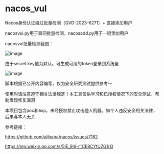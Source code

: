 # nacos_vul
Nacos身份认证绕过批量检测（QVD-2023-6271）+ 直接添加用户

nacosvul.py用于漏洞批量检测，nacosadd.py用于一键添加用户

nacosvul批量检测截图：

![image](https://user-images.githubusercontent.com/88339946/225786466-6d0aa102-71f3-4a1a-a945-4cf3a2b8aecc.png)

由于secret.key值为默认，可生成可用的token登录到系统里

![image](https://user-images.githubusercontent.com/88339946/225548462-4b086984-0862-4b75-a722-24ad5ffd41d5.png)

脚本根据已公开内容编写，仅为安全研究测试提供参考～ 

使用时请注意遵守相关法律规定！本工具仅供学习和已授权情况下的安全测试，帮助发现修复漏洞

本项目包含poc和exp，未经授权禁止攻击他人机器。如个人违反安全相关法律，后果与本人无关

参考链接：

https://github.com/alibaba/nacos/issues/7182

https://mp.weixin.qq.com/s/5lE_9I6-r1CE8CYtUZG1rQ
